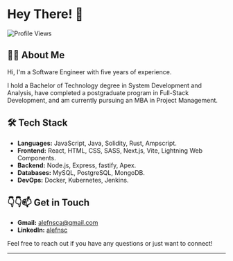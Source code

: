 # Hey There! 👋

![Profile Views](https://komarev.com/ghpvc/?username=alefnsc&color=blueviolet)

## 👨‍💻 About Me

Hi, I'm a Software Engineer with five years of experience.

I hold a Bachelor of Technology degree in System Development and Analysis, have completed a postgraduate program in Full-Stack Development, and am currently pursuing an MBA in Project Management.

## 🛠 Tech Stack

- **Languages:** JavaScript, Java, Solidity, Rust, Ampscript.
- **Frontend:** React, HTML, CSS, SASS, Next.js, Vite, Lightning Web Components.
- **Backend:** Node.js, Express, fastify, Apex.
- **Databases:** MySQL, PostgreSQL, MongoDB.
- **DevOps:** Docker, Kubernetes, Jenkins.

## 👇👇📫 Get in Touch

- **Gmail:** [alefnsca@gmail.com](mailto:alefnsca@gmail.com)
- **LinkedIn:** [alefnsc](https://www.linkedin.com/in/alefnsc/)

Feel free to reach out if you have any questions or just want to connect!

---

